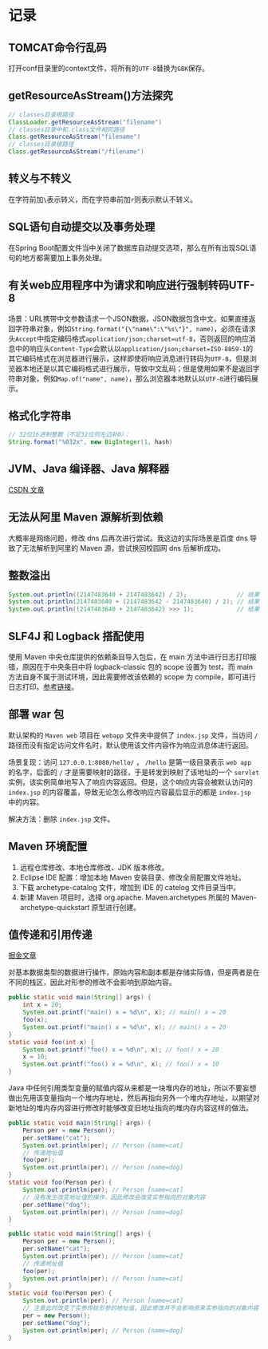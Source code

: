 # 记录

## TOMCAT命令行乱码

打开conf目录里的context文件，将所有的`UTF-8`替换为`GBK`保存。

## getResourceAsStream()方法探究

```java
// classes目录根路径
ClassLoader.getResourceAsStream("filename")
// classes目录中和.class文件相同路径
Class.getResourceAsStream("filename")
// classes目录根路径
Class.getResourceAsStream("/filename")
```

## 转义与不转义

在字符前加`\`表示转义，而在字符串前加`r`则表示默认不转义。

## SQL语句自动提交以及事务处理

在Spring Boot配置文件当中关闭了数据库自动提交选项，那么在所有出现SQL语句的地方都需要加上事务处理。

## 有关web应用程序中为请求和响应进行强制转码UTF-8

场景：URL携带中文参数请求一个JSON数据，JSON数据包含中文。如果直接返回字符串对象，例如`String.format("{\"name\":\"%s\"}", name)`，必须在请求头`Accept`中指定编码格式`application/json;charset=utf-8`，否则返回的响应消息中的响应头`Content-Type`会默认以`application/json;charset=ISO-8859-1`的其它编码格式在浏览器进行展示，这样即使将响应消息进行转码为`UTF-8`，但是浏览器本地还是以其它编码格式进行展示，导致中文乱码；但是使用如果不是返回字符串对象，例如`Map.of("name", name)`，那么浏览器本地默认以`UTF-8`进行编码展示。

## 格式化字符串

```Java
// 32位16进制整数（不足32位则左边补0）：
String.format("%032x", new BigInteger(1, hash)
```

## JVM、Java 编译器、Java 解释器

[CSDN 文章](https://blog.csdn.net/wangaiheng/article/details/78343260)

## 无法从阿里 Maven 源解析到依赖

大概率是网络问题，修改 dns 后再次进行尝试。我这边的实际场景是百度 dns 导致了无法解析到阿里的 Maven 源，尝试换回校园网 dns 后解析成功。

## 整数溢出

```Java
System.out.println((2147483640 + 2147483642) / 2);              // 结果错误
System.out.println(2147483640 + (2147483642 - 2147483640) / 2); // 结果正确
System.out.println((2147483640 + 2147483642) >>> 1);            // 结果正确
```

## SLF4J 和 Logback 搭配使用

使用 Maven 中央仓库提供的依赖条目导入包后，在 main 方法中进行日志打印报错，原因在于中央条目中将 logback-classic 包的 scope 设置为 test，而 main 方法自身不属于测试环境，因此需要修改该依赖的 scope 为 compile，即可进行日志打印。[参考链接](https://blog.csdn.net/wang465745776/article/details/80384210)。

## 部署 war 包

默认架构的 `Maven web` 项目在 `webapp` 文件夹中提供了 `index.jsp` 文件，当访问 `/` 路径而没有指定访问文件名时，默认使用该文件内容作为响应消息体进行返回。

场景复现：访问 `127.0.0.1:8080/hello/` ， `/hello` 是第一级目录表示 `web app` 的名字，后面的 `/` 才是需要映射的路径，于是转发到映射了该地址的一个 `servlet` 实例，该实例简单地写入了响应内容返回。但是，这个响应内容会被默认访问的 `index.jsp` 的内容覆盖，导致无论怎么修改响应内容最后显示的都是 `index.jsp` 中的内容。

解决方法：删除 `index.jsp` 文件。

## Maven 环境配置

1. 远程仓库修改、本地仓库修改、JDK 版本修改。
2. Eclipse IDE 配置：增加本地 Maven 安装目录、修改全局配置文件地址。
3. 下载 archetype-catalog 文件，增加到 IDE 的 catelog 文件目录当中。
4. 新建 Maven 项目时，选择 org.apache. Maven.archetypes 所属的 Maven-archetype-quickstart 原型进行创建。

## 值传递和引用传递

[掘金文章](https://juejin.im/post/5bce68226fb9a05ce46a0476)

对基本数据类型的数据进行操作，原始内容和副本都是存储实际值，但是两者是在不同的栈区，因此对形参的修改不会影响到原始内容。

```Java
public static void main(String[] args) {
    int x = 20;
    System.out.printf("main() x = %d\n", x); // main() x = 20
    foo(x);
    System.out.printf("main() x = %d\n", x); // main() x = 20
}
static void foo(int x) {
    System.out.printf("foo() x = %d\n", x); // foo() x = 20
    x = 10;
    System.out.printf("foo() x = %d\n", x); // foo() x = 10
}
```

Java 中任何引用类型变量的赋值内容从来都是一块堆内存的地址，所以不要妄想做出先用该变量指向一个堆内存地址，然后再指向另外一个堆内存地址，以期望对新地址的堆内存内容进行修改时能够改变旧地址指向的堆内存内容这样的做法。

```Java
public static void main(String[] args) {
    Person per = new Person();
    per.setName("cat");
    System.out.println(per); // Person [name=cat]
    // 传递地址值
    foo(per);
    System.out.println(per); // Person [name=dog]
}
static void foo(Person per) {
    System.out.println(per); // Person [name=cat]
    // 没有发生改变地址值的操作，因此修改会改变实参指向的对象内容
    per.setName("dog");
    System.out.println(per); // Person [name=dog]
}
```

```Java
public static void main(String[] args) {
    Person per = new Person();
    per.setName("cat");
    System.out.println(per); // Person [name=cat]
    // 传递地址值
    foo(per);
    System.out.println(per); // Person [name=cat]
}
static void foo(Person per) {
    System.out.println(per); // Person [name=cat]
    // 注意此时改变了实参传给形参的地址值，因此修改并不会影响原来实参指向的对象内容
    per = new Person();
    per.setName("dog");
    System.out.println(per); // Person [name=dog]
}
```

